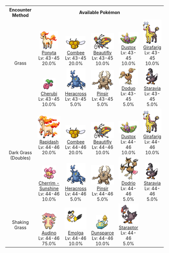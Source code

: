 <table><tr><th colspan="1">Encounter Method</th><th colspan="5" style = "text-align: center;">Available Pokémon</th></tr>
<tr><td rowspan="2" style="vertical-align: middle; word-wrap: break-word; text-align: center;">Grass</td><td style="text-align: center; vertical-align: bottom;"> <img src="../../img/animated/77.gif"> <br> <a href="../../pokemons/077">Ponyta</a> <br> Lv: 43-45 <br> 20.0% </td><td style="text-align: center; vertical-align: bottom;"> <img src="../../img/animated/415.gif"> <br> <a href="../../pokemons/415">Combee</a> <br> Lv: 43-45 <br> 20.0% </td><td style="text-align: center; vertical-align: bottom;"> <img src="../../img/animated/267.gif"> <br> <a href="../../pokemons/267">Beautifly</a> <br> Lv: 43-45 <br> 10.0% </td><td style="text-align: center; vertical-align: bottom;"> <img src="../../img/animated/269.gif"> <br> <a href="../../pokemons/269">Dustox</a> <br> Lv: 43-45 <br> 10.0% </td><td style="text-align: center; vertical-align: bottom;"> <img src="../../img/animated/203.gif"> <br> <a href="../../pokemons/203">Girafarig</a> <br> Lv: 43-45 <br> 10.0% </td></tr>
<tr><td style="text-align: center; vertical-align: bottom;"> <img src="../../img/animated/420.gif"> <br> <a href="../../pokemons/420">Cherubi</a> <br> Lv: 43-45 <br> 10.0% </td><td style="text-align: center; vertical-align: bottom;"> <img src="../../img/animated/214.gif"> <br> <a href="../../pokemons/214">Heracross</a> <br> Lv: 43-45 <br> 5.0% </td><td style="text-align: center; vertical-align: bottom;"> <img src="../../img/animated/127.gif"> <br> <a href="../../pokemons/127">Pinsir</a> <br> Lv: 43-45 <br> 5.0% </td><td style="text-align: center; vertical-align: bottom;"> <img src="../../img/animated/84.gif"> <br> <a href="../../pokemons/084">Doduo</a> <br> Lv: 43-45 <br> 5.0% </td><td style="text-align: center; vertical-align: bottom;"> <img src="../../img/animated/397.gif"> <br> <a href="../../pokemons/397">Staravia</a> <br> Lv: 43-45 <br> 5.0% </td></tr>
<tr><td rowspan="2" style="vertical-align: middle; word-wrap: break-word; text-align: center;">Dark Grass (Doubles)</td><td style="text-align: center; vertical-align: bottom;"> <img src="../../img/animated/78.gif"> <br> <a href="../../pokemons/078">Rapidash</a> <br> Lv: 44-46 <br> 20.0% </td><td style="text-align: center; vertical-align: bottom;"> <img src="../../img/animated/415.gif"> <br> <a href="../../pokemons/415">Combee</a> <br> Lv: 44-46 <br> 20.0% </td><td style="text-align: center; vertical-align: bottom;"> <img src="../../img/animated/267.gif"> <br> <a href="../../pokemons/267">Beautifly</a> <br> Lv: 44-46 <br> 10.0% </td><td style="text-align: center; vertical-align: bottom;"> <img src="../../img/animated/269.gif"> <br> <a href="../../pokemons/269">Dustox</a> <br> Lv: 44-46 <br> 10.0% </td><td style="text-align: center; vertical-align: bottom;"> <img src="../../img/animated/203.gif"> <br> <a href="../../pokemons/203">Girafarig</a> <br> Lv: 44-46 <br> 10.0% </td></tr>
<tr><td style="text-align: center; vertical-align: bottom;"> <img src="../../img/animated/421-sunshine.gif"> <br> <a href="../../pokemons/421">Cherrim - Sunshine</a> <br> Lv: 44-46 <br> 10.0% </td><td style="text-align: center; vertical-align: bottom;"> <img src="../../img/animated/214.gif"> <br> <a href="../../pokemons/214">Heracross</a> <br> Lv: 44-46 <br> 5.0% </td><td style="text-align: center; vertical-align: bottom;"> <img src="../../img/animated/127.gif"> <br> <a href="../../pokemons/127">Pinsir</a> <br> Lv: 44-46 <br> 5.0% </td><td style="text-align: center; vertical-align: bottom;"> <img src="../../img/animated/85.gif"> <br> <a href="../../pokemons/085">Dodrio</a> <br> Lv: 44-46 <br> 5.0% </td><td style="text-align: center; vertical-align: bottom;"> <img src="../../img/animated/397.gif"> <br> <a href="../../pokemons/397">Staravia</a> <br> Lv: 44-46 <br> 5.0% </td></tr>
<tr><td rowspan="1" style="vertical-align: middle; word-wrap: break-word; text-align: center;">Shaking Grass</td><td style="text-align: center; vertical-align: bottom;"> <img src="../../img/animated/531.gif"> <br> <a href="../../pokemons/531">Audino</a> <br> Lv: 44-46 <br> 75.0% </td><td style="text-align: center; vertical-align: bottom;"> <img src="../../img/animated/587.gif"> <br> <a href="../../pokemons/587">Emolga</a> <br> Lv: 44-46 <br> 10.0% </td><td style="text-align: center; vertical-align: bottom;"> <img src="../../img/animated/206.gif"> <br> <a href="../../pokemons/206">Dunsparce</a> <br> Lv: 44-46 <br> 10.0% </td><td style="text-align: center; vertical-align: bottom;"> <img src="../../img/animated/398.gif"> <br> <a href="../../pokemons/398">Staraptor</a> <br> Lv: 44-46 <br> 5.0% </td><td></td></tr></table>